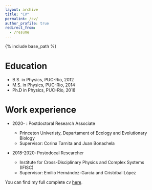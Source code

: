 ```yaml
---
layout: archive
title: "CV"
permalink: /cv/
author_profile: true
redirect_from:
  - /resume
---
```


{% include base_path %}

Education
======
* B.S. in Physics, PUC-Rio, 2012
* M.S. in Physics, PUC-Rio, 2014
* Ph.D in Physics, PUC-Rio, 2018

Work experience
======
* 2020- : Postdoctoral Research Associate
  * Princeton Univeristy, Departament of Ecology and Evolutionary Biology
  * Supervisor: Corina Tarnita and Juan Bonachela

* 2018-2020: Postodocal Researcher
  * Institute for Cross-Disciplinary Physics and Complex Systems (IFISC)
  * Supervisor: Emilio Hernández-García and Cristóbal López
  
You can find my full complete cv <a href="https://ehcolombo.github.io/files/cv.pdf" target="_blank">here</a>.

